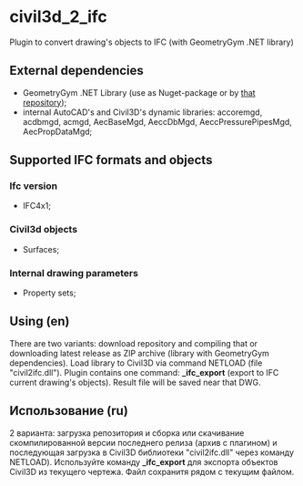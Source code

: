 # civil3d_2_ifc
Plugin to convert drawing's objects to IFC (with GeometryGym .NET library)
## External dependencies
- GeometryGym .NET Library (use as Nuget-package or by [that repository](https://github.com/GeometryGym/GeometryGymIFC));
- internal AutoCAD's and Civil3D's dynamic libraries: accoremgd, acdbmgd, acmgd, AecBaseMgd, AeccDbMgd, AeccPressurePipesMgd, AecPropDataMgd;

## Supported IFC formats and objects
### Ifc version
- IFC4x1;
### Civil3d objects
- Surfaces;
### Internal drawing parameters
- Property sets;

## Using (en)
There are two variants: download repository and compiling that or downloading latest release as ZIP archive (library with GeometryGym dependencies). Load library to Civil3D via command NETLOAD (file "civil2ifc.dll"). Plugin contains one command: **\_ifc_export** (export to IFC current drawing's objects). Result file will be saved near that DWG.

## Использование (ru)
2 варианта: загрузка репозитория и сборка или скачивание скомпилированной версии последнего релиза (архив с плагином) и последующая загрузка в Civil3D библиотеки "civil2ifc.dll" через команду NETLOAD). Используйте команду **\_ifc_export** для экспорта объектов Civil3D из текущего чертежа. Файл сохранитя рядом с текущим файлом.
